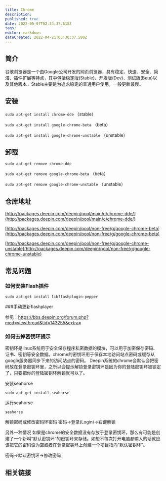 ```yaml
---
title: Chrome
description: 
published: true
date: 2022-05-07T02:34:37.618Z
tags: 
editor: markdown
dateCreated: 2022-04-21T03:30:37.500Z
---
```


## 简介

谷歌浏览器是一个由Google公司开发的网页浏览器，具有稳定、快速、安全、简洁、插件扩展等特点，其中包括稳定版(Stable)、开发版(Dev)、测试版(Beta)以及其他版本。Stable主要是为追求稳定的普通用户使用，一般更新最慢。

## 安装

`sudo apt-get install chrome-dde`  （stable）

`sudo apt-get install google-chrome-beta`  （beta）

`sudo apt-get install google-chrome-unstable`  （unstable）

## 卸载

`sudo apt-get remove chrome-dde`

`sudo apt-get remove google-chrome-beta`  （beta）

`sudo apt-get remove google-chrome-unstable`  （unstable）

## 仓库地址

[http://packages.deepin.com/deepin/pool/main/c/chrome-dde/](http://packages.deepin.com/deepin/pool/main/c/chrome-dde/)

[http://packages.deepin.com/deepin/pool/non-free/g/google-chrome-beta](http://packages.deepin.com/deepin/pool/non-free/g/google-chrome-beta)

[http://packages.deepin.com/deepin/pool/non-free/g/google-chrome-unstable](http://packages.deepin.com/deepin/pool/non-free/g/google-chrome-unstable)


## 常见问题


### 如何安装Flash插件

`sudo apt-get install libflashplugin-pepper`

###手动更新flashplayer

参见：https://bbs.deepin.org/forum.php?mod=viewthread&tid=143255&extra=

### 如何去掉密钥环提示

密钥环是linux系统用于安全保存程序私密数据的模块，可以用于加密保存密码、证书、密钥等安全数据。chrome的密钥环用于保存本地访问站点密码或缓存从google服务器同步下来的访问站点的密码。
Deepin系统的chrome会默认会把密码放在登录密钥环里，之所以会提示解锁登录密钥环是因为你的登陆密钥环被锁定了，只要把你的登陆密钥环解锁就可以了。

 安装seahorse

`sudo apt-get install seahorse`
 
运行seahorse

`seahorse`
 
解锁密码或修改密码环密码
密码->登录(Login)->右键解锁

另外一种情况
如果是chrome的安全数据没有存放于登录密钥环，那么有可能是创建了一个新叫“默认密钥环”的密钥环来存储。如想不每次打开电脑都输入的话就应该把它的密码设为空或者在登录密钥环上创建一个项目指向“默认密钥环”。

密码->默认密钥环->修改密码

## 相关链接